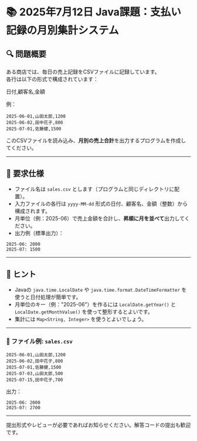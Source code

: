 # 📚 2025年7月12日 Java課題：支払い記録の月別集計システム

## 🔍 問題概要

ある商店では、毎日の売上記録をCSVファイルに記録しています。  
各行は以下の形式で構成されています：


日付,顧客名,金額

例：
```
2025-06-01,山田太郎,1200
2025-06-02,田中花子,800
2025-07-01,佐藤健,1500
```


このCSVファイルを読み込み、**月別の売上合計**を出力するプログラムを作成してください。

---

## 🎯 要求仕様

- ファイル名は `sales.csv` とします（プログラムと同じディレクトリに配置）。
- 入力ファイルの各行は `yyyy-MM-dd` 形式の日付、顧客名、金額（整数）から構成されます。
- 月単位（例：2025-06）で売上金額を合計し、**昇順に月を並べて**出力してください。
- 出力例（標準出力）：
```
2025-06: 2000
2025-07: 1500
```
---


## 🔧 ヒント

- Javaの `java.time.LocalDate` や `java.time.format.DateTimeFormatter` を使うと日付処理が簡単です。
- 月単位のキー（例："2025-06"）を作るには `LocalDate.getYear()` と `LocalDate.getMonthValue()` を使って整形するとよいです。
- 集計には `Map<String, Integer>` を使うとよいでしょう。

---

### 📁 ファイル例: `sales.csv`
```
2025-06-01,山田太郎,1200
2025-06-02,田中花子,800
2025-07-01,佐藤健,1500
2025-07-03,山田太郎,500
2025-07-15,田中花子,700
```

出力：
```
2025-06: 2000
2025-07: 2700
```

---

提出形式やレビューが必要であればお知らせください。解答コードの提出も歓迎です。